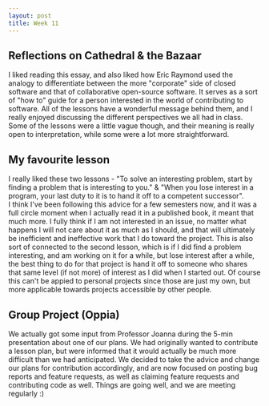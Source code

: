 ```yaml
---
layout: post
title: Week 11
---
```


## Reflections on Cathedral & the Bazaar
 <!--more-->
I liked reading this essay, and also liked how Eric Raymond used the analogy to differentiate between the more "corporate" side of closed software and that of collaborative open-source software. It serves as a sort of "how to" guide for a person interested in the world of contributing to software. All of the lessons have a wonderful message behind them, and I really enjoyed discussing the different perspectives we all had in class. Some of the lessons were a little vague though, and their meaning is really open to interpretation, while some were a lot more straightforward. 

## My favourite lesson
I really liked these two lessons - "To solve an interesting problem, start by finding a problem that is interesting to you." & "When you lose interest in a program, your last duty to it is to hand it off to a competent successor".  
I think I've been following this advice for a few semesters now, and it was a full circle moment when I actually read it in a published book, it meant that much more. 
I fully think if I am not interested in an issue, no matter what happens I will not care about it as much as I should, and that will ultimately be inefficient and ineffective work that I do toward the project. This is also sort of connected to the second lesson, which is if I did find a problem interesting, and am working on it for a while, but lose interest after a while, the best thing to do for that project is hand it off to someone who shares that same level (if not more) of interest as I did when I started out. Of course this can't be appied to personal projects since those are just my own, but more applicable towards projects accessible by other people.

## Group Project (Oppia)
We actually got some input from Professor Joanna during the 5-min presentation about one of our plans. We had originally wanted to contribute a lesson plan, but were informed that it would actually be much more difficult than we had anticipated. We decided to take the advice and change our plans for contribution accordingly, and are now focused on posting bug reports and feature requests, as well as claiming feature requests and contributing code as well. Things are going well, and we are meeting regularly :)

